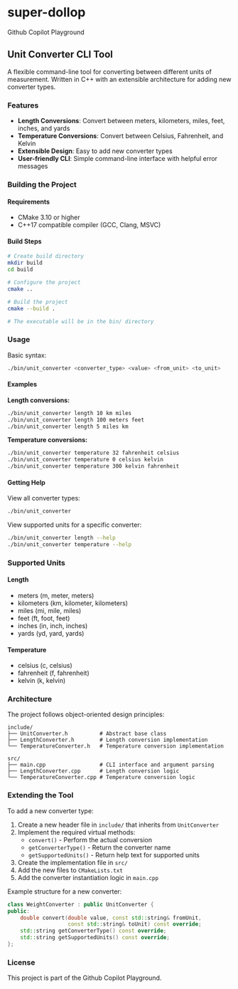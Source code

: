 # super-dollop
Github Copilot Playground

## Unit Converter CLI Tool

A flexible command-line tool for converting between different units of measurement. Written in C++ with an extensible architecture for adding new converter types.

### Features

- **Length Conversions**: Convert between meters, kilometers, miles, feet, inches, and yards
- **Temperature Conversions**: Convert between Celsius, Fahrenheit, and Kelvin
- **Extensible Design**: Easy to add new converter types
- **User-friendly CLI**: Simple command-line interface with helpful error messages

### Building the Project

#### Requirements

- CMake 3.10 or higher
- C++17 compatible compiler (GCC, Clang, MSVC)

#### Build Steps

```bash
# Create build directory
mkdir build
cd build

# Configure the project
cmake ..

# Build the project
cmake --build .

# The executable will be in the bin/ directory
```

### Usage

Basic syntax:
```bash
./bin/unit_converter <converter_type> <value> <from_unit> <to_unit>
```

#### Examples

**Length conversions:**
```bash
./bin/unit_converter length 10 km miles
./bin/unit_converter length 100 meters feet
./bin/unit_converter length 5 miles km
```

**Temperature conversions:**
```bash
./bin/unit_converter temperature 32 fahrenheit celsius
./bin/unit_converter temperature 0 celsius kelvin
./bin/unit_converter temperature 300 kelvin fahrenheit
```

#### Getting Help

View all converter types:
```bash
./bin/unit_converter
```

View supported units for a specific converter:
```bash
./bin/unit_converter length --help
./bin/unit_converter temperature --help
```

### Supported Units

#### Length
- meters (m, meter, meters)
- kilometers (km, kilometer, kilometers)
- miles (mi, mile, miles)
- feet (ft, foot, feet)
- inches (in, inch, inches)
- yards (yd, yard, yards)

#### Temperature
- celsius (c, celsius)
- fahrenheit (f, fahrenheit)
- kelvin (k, kelvin)

### Architecture

The project follows object-oriented design principles:

```
include/
├── UnitConverter.h          # Abstract base class
├── LengthConverter.h        # Length conversion implementation
└── TemperatureConverter.h   # Temperature conversion implementation

src/
├── main.cpp                 # CLI interface and argument parsing
├── LengthConverter.cpp      # Length conversion logic
└── TemperatureConverter.cpp # Temperature conversion logic
```

### Extending the Tool

To add a new converter type:

1. Create a new header file in `include/` that inherits from `UnitConverter`
2. Implement the required virtual methods:
   - `convert()` - Perform the actual conversion
   - `getConverterType()` - Return the converter name
   - `getSupportedUnits()` - Return help text for supported units
3. Create the implementation file in `src/`
4. Add the new files to `CMakeLists.txt`
5. Add the converter instantiation logic in `main.cpp`

Example structure for a new converter:
```cpp
class WeightConverter : public UnitConverter {
public:
    double convert(double value, const std::string& fromUnit, 
                   const std::string& toUnit) const override;
    std::string getConverterType() const override;
    std::string getSupportedUnits() const override;
};
```

### License

This project is part of the Github Copilot Playground.
